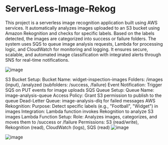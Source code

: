 # ServerLess-Image-Rekog
This project is a serverless image recognition application built using AWS services. It automatically analyzes images uploaded to an S3 bucket using Amazon Rekognition and checks for specific labels. Based on the labels detected, the images are categorized into success or failure folders. The system uses SQS to queue image analysis requests, Lambda for processing logic, and CloudWatch for monitoring and logging. It ensures secure, scalable, and automated image classification with integrated alerts through SNS for real-time notifications.

![image](https://github.com/user-attachments/assets/bc07e786-f035-46ec-ba42-7a9f38b037dd)


S3 Bucket Setup:
Bucket Name: widget-inspection-images
Folders: /images (input), /analyzed (subfolders: /success, /failure)
Event Notification: Trigger SQS on PUT events for image uploads
SQS Queue Setup:
Queue Name: image-analysis-queue
Access Policy: Grant S3 permission to publish to the queue
Dead-Letter Queue: image-analysis-dlq for failed messages
AWS Rekognition:
Purpose: Detect specific labels (e.g., "Football", "Widget") in images
Integration: Lambda function invokes Rekognition to analyze S3 images
Lambda Function Setup:
Role: Analyzes images, categorizes, and moves them to /success or /failure
Permissions: S3 (read/write), Rekognition (read), CloudWatch (logs), SQS (read)
![image](https://github.com/user-attachments/assets/2005f6ae-55a5-44db-ab37-9dd87179a698)

![image](https://github.com/user-attachments/assets/9fc3b3c4-ed34-4a14-9ede-873c65fab123)
